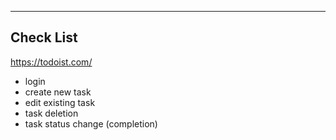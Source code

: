 ---------------
Check List
--------------

https://todoist.com/ 

- login
- create new task
- edit existing task
- task deletion
- task status change (completion)


